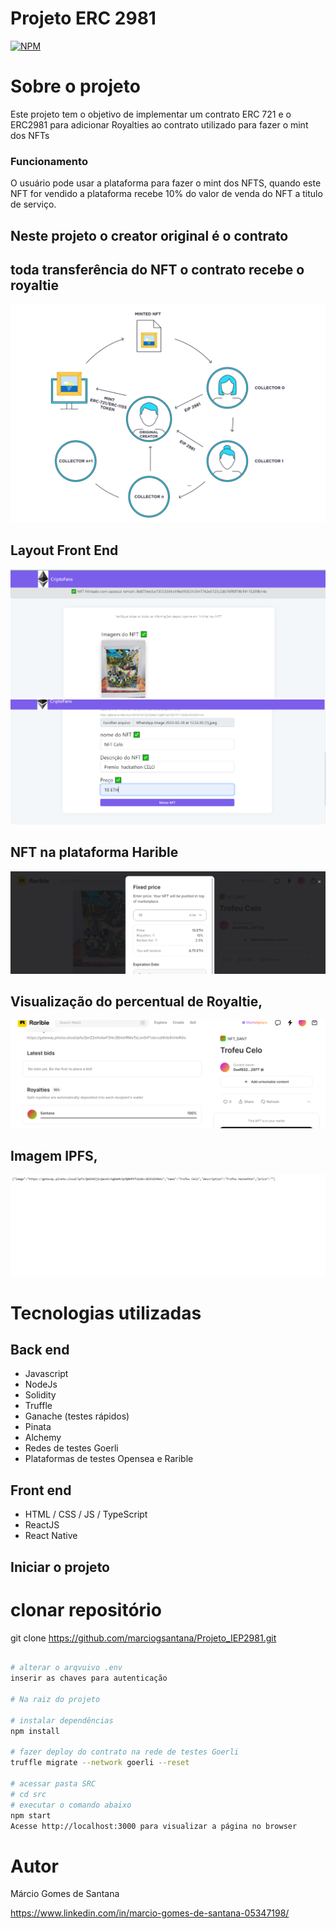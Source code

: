 # Projeto ERC 2981
[![NPM](https://img.shields.io/npm/l/react)](https://github.com/marciogsantana/hackathon_celo/blob/main/LICENCE) 

# Sobre o projeto

Este projeto tem o objetivo de implementar um contrato
ERC 721 e o ERC2981 para adicionar Royalties ao contrato 
utilizado para fazer o mint dos NFTs 


### Funcionamento

O usuário pode usar a plataforma para fazer o mint dos NFTS,
quando este NFT for vendido a plataforma recebe 10% do valor
de venda do NFT a titulo de serviço.

## Neste projeto o creator original é o contrato 
## toda transferência do NFT o contrato recebe o royaltie
![contrato](https://github.com/marciogsantana/imagens/blob/main/Blog_inline_-_NFT_Royalty_Standard__1_.png)  

## Layout Front End
![Front1](https://github.com/marciogsantana/imagens/blob/main/imagem_trofeu.png) ![Front 2](https://github.com/marciogsantana/imagens/blob/main/imagem_front_nft_2.png)


## NFT na plataforma Harible
![harible](https://github.com/marciogsantana/imagens/blob/main/imagem_royaltes_taxa.png)  

## Visualização  do percentual de Royaltie,
![harible_](https://github.com/marciogsantana/imagens/blob/main/imagem_royaltes_taxa_2.png)  

## Imagem IPFS,
![IPFS Imaggem](https://github.com/marciogsantana/imagens/blob/main/Metadados.png)  


# Tecnologias utilizadas
## Back end
- Javascript
- NodeJs
- Solidity
- Truffle
- Ganache (testes rápidos)
- Pinata
- Alchemy
- Redes de testes Goerli
- Plataformas de testes Opensea e Rarible
## Front end
- HTML / CSS / JS / TypeScript
- ReactJS
- React Native
## Iniciar o projeto

# clonar repositório
git clone https://github.com/marciogsantana/Projeto_IEP2981.git

```bash

# alterar o arqvuivo .env
inserir as chaves para autenticação

# Na raiz do projeto

# instalar dependências
npm install

# fazer deploy do contrato na rede de testes Goerli
truffle migrate --network goerli --reset

# acessar pasta SRC
# cd src
# executar o comando abaixo
npm start
Acesse http://localhost:3000 para visualizar a página no browser
```

# Autor

Márcio Gomes de Santana

https://www.linkedin.com/in/marcio-gomes-de-santana-05347198/
